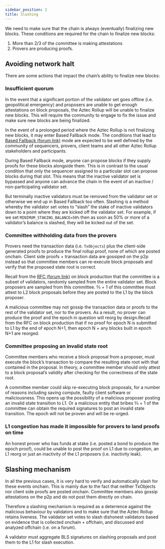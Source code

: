 ```yaml
---
sidebar_position: 2
title: Slashing
---
```


We need to make sure that the chain is always (eventually) finalizing new blocks. 
These conditions are required for the chain to finalize new blocks:

1. More than 2/3 of the committee is making attestations 
2. Provers are producing proofs.

## Avoiding network halt

There are some actions that impact the chainʼs ability to finalize new blocks:

### Insufficient quorum

In the event that a significant portion of the validator set goes offline (i.e. geopolitical emergency) and proposers are unable to get enough attestations on block proposals, the Aztec Rollup will be unable to finalize new blocks. This will require the community to engage to fix the issue and make sure new blocks are being finalized.

In the event of a prolonged period where the Aztec Rollup is not finalizing new blocks, it may enter Based Fallback mode. The conditions that lead to [Based Fallback (forum link)](https://forum.aztec.network/t/request-for-comments-aztecs-block-production-system/6155) mode are expected to be well defined by the community of sequencers, provers, client teams and all other Aztec Rollup  stakeholders and participants.

During Based Fallback mode, anyone can propose blocks if they supply proofs for these blocks alongside them. This is in contrast to the usual condition that only the sequencer assigned to a particular slot can propose blocks during that slot. This means that the inactive validator set is bypassed and anyone can advance the chain in the event of an inactive / non-participating validator set. 

But terminally inactive validators must be removed from the validator set or otherwise we end up in Based Fallback too often. Slashing is a method whereby the validator set votes to “slash” the stake of inactive validators down to a point where they are kicked off the validator set. For example, if we set `MINIMUM_STAKING_BALANCE=50%` then as soon as 50% or more of a validator’s balance is slashed, they will be kicked out of the set. 

### Committee withholding data from the provers

Provers need the transaction data (i.e. `TxObjects`) plus the client-side generated proofs to produce the final rollup proof, none of which are posted onchain. Client side proofs + transaction data are gossiped on the p2p instead so that committee members can re-execute block proposals and verify that the proposed state root is correct.

Recall from the [RFC (forum link)](https://forum.aztec.network/t/request-for-comments-aztecs-block-production-system/6155) on block production that the committee is a subset of validators, randomly sampled from the entire validator set. Block proposers are sampled from this committee. ⅔ + 1 of this committee  must attest to L2 block proposals before they are posted to the L1 by the block proposer.

A malicious committee may not gossip the transaction data or proofs to the rest of the validator set, nor to the provers. As a result, no prover can produce the proof and the epoch in question will reorg by design.Recall from the RFC on block production that if no proof for epoch N is submitted to L1 by the end of epoch N+1, then epoch N + any blocks built in epoch N+1 are reorged. 

### Committee proposing an invalid state root

Committee members who receive a block proposal from a proposer, must execute the block’s transaction to compare the resulting state root with that contained in the proposal. In theory, a committee member should only attest to a block proposal’s validity  after checking for the correctness of the state root. 

A committee member could skip re-executing block proposals, for a number of reasons including saving compute, faulty client software or maliciousness. This opens up the possibility of a malicious proposer posting an invalid state transition to L1. Or a malicious entity that bribes ⅔ + 1 of the committee can obtain the required signatures to post an invalid state transition.
The epoch will not be proven and will be re-orged.

### L1 congestion has made it impossible for provers to land proofs on time

An honest prover who has funds at stake (i.e. posted a bond to produce the epoch proof), could be unable to post the proof on L1 due to congestion, an L1 reorg or just an inactivity of the L1 proposers (i.e. inactivity leak).

## Slashing mechanism

In all the previous cases, it is very hard to verify and automatically slash for these events onchain. This is mainly due to the fact that neither TxObjects nor client side proofs are posted onchain. Committee members also gossip attestations on the p2p and do not post them directly on chain.

Therefore a slashing mechanism is required as a deterrence against the malicious behaviour by validators and to make sure that the Aztec Rollup retains liveness. The validator set votes to slash dishonest validators based on evidence that is collected onchain + offchain, and discussed and analyzed offchain (i.e. on a forum).

A validator must aggregate BLS signatures on slashing proposals and post them to the L1 for slash execution.
